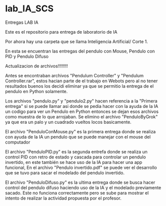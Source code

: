 # lab_IA_SCS

Entregas LAB IA


Este es el repositorio para entrega de laboratorio de IA

Por ahora hay una carpeta que se llama Inteligencia Artificial/ Corte 1.

En esta se encuentran las entregas del pendulo con Mouse, Pendulo con PID y Pendulo Difuso

Actualizacion de archivos!!!!!!!! 

Antes se encontraban archivos "Pendulum Controller" y "Pendulum Controller.rar", estos hacian parte de el trabajo en Webots pero al no tener resultados buenos los decidi eliminar ya que se permitio la entrega de el pendulo en Python solamente. 

Los archivos "pendulo.py" y "pendulo2.py" hacen referencia a la "Primera entrega" si se puede llamar asi donde se pedia hacer con la ayuda de la IA un codigo para ver un Pendulo en Python entonces se dejan esos archivos como muestra de lo que arrojaban. Se elimino el archivo "PenduloByGrok" ya que era un palo y un cuadrado vueltos locos basicamente. 

El archivo "PenduloConMouse.py" es la primera entrega donde se realiza con ayuda de la IA un pendulo que se puede manejar con el mouse del computador

El archivo "PenduloPID.py" es la segunda entrefa donde se realiza un control PID con retro de estado y cascada para controlar un pendulo invertido, en este también se hace uso de la IA para hacer una app funcional, En el archivo "Pendulo invertido.pdf" se puede ver el desarrollo que se tuvo para sacar el modelado del pendulo invertido. 

El archivo "PenduloDifuso.py" es la ultima entrega donde se busca hacer control del pendulo difuso haciendo uso de la IA y el modelado previamente sacado. Este no funciona correctamente pero se sube para mostrar el intento de realizar la actividad propuesta por el profesor. 
